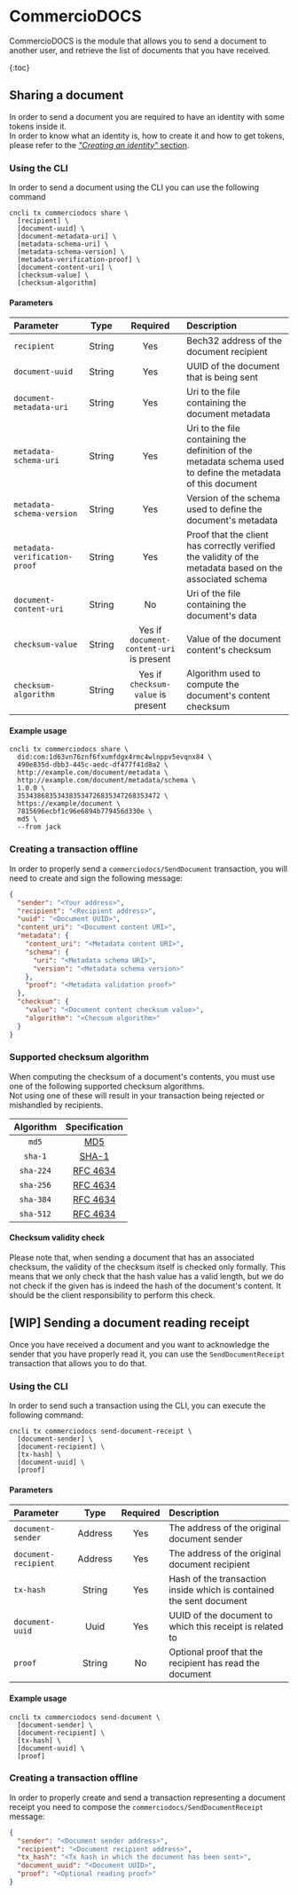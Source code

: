 # CommercioDOCS
CommercioDOCS is the module that allows you to send a document to another user, and retrieve the list of documents
that you have received. 

{:toc}

## Sharing a document
In order to send a document you are required to have an identity with some tokens inside it.   
In order to know what an identity is, how to create it and how to get tokens, please refer to the 
[*"Creating an identity"* section](commercioid.md#creating-an-identity).  

### Using the CLI 
In order to send a document using the CLI you can use the following command 

```shell
cncli tx commerciodocs share \
  [recipient] \
  [document-uuid] \ 
  [document-metadata-uri] \
  [metadata-schema-uri] \
  [metadata-schema-version] \
  [metadata-verification-proof] \
  [document-content-uri] \
  [checksum-value] \
  [checksum-algorithm]
```

#### Parameters
| Parameter | Type | Required | Description |  
| :-------- | :---: | :-----: | :---------- |
| `recipient` |  String | Yes | Bech32 address of the document recipient | 
| `document-uuid` | String | Yes | UUID of the document that is being sent |
| `document-metadata-uri` | String | Yes | Uri to the file containing the document metadata |
| `metadata-schema-uri` | String | Yes | Uri to the file containing the definition of the metadata schema used to define the metadata of this document |
| `metadata-schema-version` | String | Yes | Version of the schema used to define the document's metadata |
| `metadata-verification-proof` | String | Yes | Proof that the client has correctly verified the validity of the metadata based on the associated schema |
| `document-content-uri` | String | No | Uri of the file containing the document's data |
| `checksum-value` | String | Yes if `document-content-uri` is present | Value of the document content's checksum | 
| `checksum-algorithm` | String | Yes if `checksum-value` is present | Algorithm used to compute the document's content checksum |

#### Example usage 

```shell
cncli tx commerciodocs share \
  did:com:1d63vn76znf6fxumfdgx4rmc4wlnppv5evqnx84 \
  490e835d-dbb3-445c-aedc-df477f41d8a2 \
  http://example.com/document/metadata \
  http://example.com/document/metadata/schema \
  1.0.0 \
  353438683534383534726835347268353472 \
  https://example/document \
  7815696ecbf1c96e6894b779456d330e \
  md5 \
  --from jack
```

### Creating a transaction offline
In order to properly send a `commerciodocs/SendDocument` transaction, you will need to create and sign the
following message:

```json
{
  "sender": "<Your address>",
  "recipient": "<Recipient address>",
  "uuid": "<Document UUID>",
  "content_uri": "<Document content URI>",
  "metadata": {
    "content_uri": "<Metadata content URI>",
    "schema": {
      "uri": "<Metadata schema URI>",
      "version": "<Metadata schema version>"
    },
    "proof": "<Metadata validation proof>"
  },
  "checksum": {
    "value": "<Document content checksum value>",
    "algorithm": "<Checsum algorithm>"
  }
}
```

### Supported checksum algorithm
When computing the checksum of a document's contents, you must use one of the following supported checksum algorithms.  
Not using one of these will result in your transaction being rejected or mishandled by recipients. 

| Algorithm | Specification |
| :-------: | :-----------: |
| `md5` | [MD5](https://www.ietf.org/rfc/rfc1321.txt) |
| `sha-1`| [SHA-1](https://tools.ietf.org/html/rfc3174) |
| `sha-224` | [RFC 4634](https://tools.ietf.org/html/rfc4634) |
| `sha-256` | [RFC 4634](https://tools.ietf.org/html/rfc4634) |
| `sha-384` | [RFC 4634](https://tools.ietf.org/html/rfc4634) |
| `sha-512` | [RFC 4634](https://tools.ietf.org/html/rfc4634) |

#### Checksum validity check
Please note that, when sending a document that has an associated checksum, the validity of the checksum itself is
checked only formally. This means that we only check that the hash value has a valid length, but we do not check 
if the given has is indeed the hash of the document's content. It should be the client responsibility to perform this 
check.  

## [WIP] Sending a document reading receipt
Once you have received a document and you want to acknowledge the sender that you have properly read it, you can use 
the `SendDocumentReceipt` transaction that allows you to do that. 

### Using the CLI
In order to send such a transaction using the CLI, you can execute the following command:

```shell
cncli tx commerciodocs send-document-receipt \
  [document-sender] \
  [document-recipient] \ 
  [tx-hash] \
  [document-uuid] \
  [proof]
```

#### Parameters 
| Parameter | Type | Required | Description |  
| :-------- | :---: | :-----: | :---------- |
| `document-sender` | Address | Yes | The address of the original document sender | 
| `document-recipient` | Address | Yes | The address of the original document recipient |
| `tx-hash` | String | Yes | Hash of the transaction inside which is contained the sent document |
| `document-uuid` | Uuid | Yes | UUID of the document to which this receipt is related to |
| `proof` | String | No | Optional proof that the recipient has read the document | 

#### Example usage 
```shell
cncli tx commerciodocs send-document \
  [document-sender] \
  [document-recipient] \ 
  [tx-hash] \
  [document-uuid] \
  [proof]
```

### Creating a transaction offline
In order to properly create and send a transaction representing a document receipt you need to compose the 
`commerciodocs/SendDocumentReceipt` message:

```json
{
  "sender": "<Document sender address>",
  "recipient": "<Document recipient address>",
  "tx_hash": "<Tx hash in which the document has been sent>",
  "document_uuid": "<Document UUID>",
  "proof": "<Optional reading proof>"
}
```